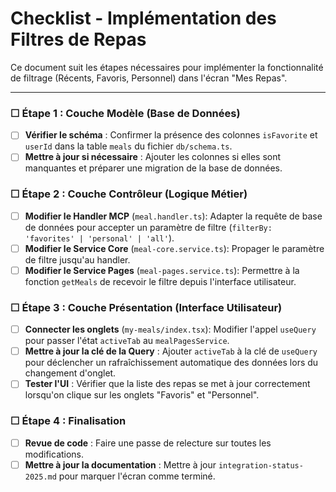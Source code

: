 # Checklist - Implémentation des Filtres de Repas

Ce document suit les étapes nécessaires pour implémenter la fonctionnalité de filtrage (Récents, Favoris, Personnel) dans l'écran "Mes Repas".

---

### ☐ Étape 1 : Couche Modèle (Base de Données)

-   [ ] **Vérifier le schéma** : Confirmer la présence des colonnes `isFavorite` et `userId` dans la table `meals` du fichier `db/schema.ts`.
-   [ ] **Mettre à jour si nécessaire** : Ajouter les colonnes si elles sont manquantes et préparer une migration de la base de données.

### ☐ Étape 2 : Couche Contrôleur (Logique Métier)

-   [ ] **Modifier le Handler MCP** (`meal.handler.ts`): Adapter la requête de base de données pour accepter un paramètre de filtre (`filterBy: 'favorites' | 'personal' | 'all'`).
-   [ ] **Modifier le Service Core** (`meal-core.service.ts`): Propager le paramètre de filtre jusqu'au handler.
-   [ ] **Modifier le Service Pages** (`meal-pages.service.ts`): Permettre à la fonction `getMeals` de recevoir le filtre depuis l'interface utilisateur.

### ☐ Étape 3 : Couche Présentation (Interface Utilisateur)

-   [ ] **Connecter les onglets** (`my-meals/index.tsx`): Modifier l'appel `useQuery` pour passer l'état `activeTab` au `mealPagesService`.
-   [ ] **Mettre à jour la clé de la Query** : Ajouter `activeTab` à la clé de `useQuery` pour déclencher un rafraîchissement automatique des données lors du changement d'onglet.
-   [ ] **Tester l'UI** : Vérifier que la liste des repas se met à jour correctement lorsqu'on clique sur les onglets "Favoris" et "Personnel".

### ☐ Étape 4 : Finalisation

-   [ ] **Revue de code** : Faire une passe de relecture sur toutes les modifications.
-   [ ] **Mettre à jour la documentation** : Mettre à jour `integration-status-2025.md` pour marquer l'écran comme terminé.
